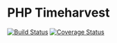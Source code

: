PHP Timeharvest
===============
[![Build Status](https://travis-ci.org/lsv/timeharvest.svg?branch=master)](https://travis-ci.org/lsv/timeharvest)
[![Coverage Status](https://coveralls.io/repos/github/lsv/timeharvest/badge.svg?branch=master)](https://coveralls.io/github/lsv/timeharvest?branch=master)
